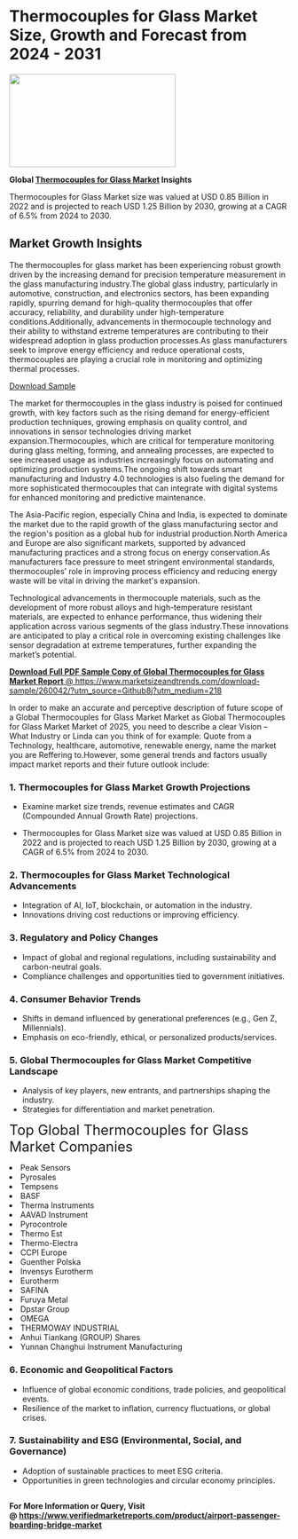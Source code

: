 <H1>Thermocouples for Glass Market Size, Growth and Forecast from 2024 - 2031</H1><img class="aligncenter size-medium wp-image-584254" src="https://thirdeyenews.in/wp-content/uploads/2024/09/Global-Market-Research-300x168.jpeg" alt="" width="300" height="168" /><p><strong>Global&nbsp;<a href="https://www.marketsizeandtrends.com/download-sample/260042/?utm_source=Github8j?utm_medium=218">Thermocouples for Glass Market</a> Insights</strong></p><p>Thermocouples for Glass Market size was valued at USD 0.85 Billion in 2022 and is projected to reach USD 1.25 Billion by 2030, growing at a CAGR of 6.5% from 2024 to 2030.</p><p><h2>Market Growth Insights</h2> <p>The thermocouples for glass market has been experiencing robust growth driven by the increasing demand for precision temperature measurement in the glass manufacturing industry.The global glass industry, particularly in automotive, construction, and electronics sectors, has been expanding rapidly, spurring demand for high-quality thermocouples that offer accuracy, reliability, and durability under high-temperature conditions.Additionally, advancements in thermocouple technology and their ability to withstand extreme temperatures are contributing to their widespread adoption in glass production processes.As glass manufacturers seek to improve energy efficiency and reduce operational costs, thermocouples are playing a crucial role in monitoring and optimizing thermal processes.</p> <p><a href="#">Download Sample</a></p> <p>The market for thermocouples in the glass industry is poised for continued growth, with key factors such as the rising demand for energy-efficient production techniques, growing emphasis on quality control, and innovations in sensor technologies driving market expansion.Thermocouples, which are critical for temperature monitoring during glass melting, forming, and annealing processes, are expected to see increased usage as industries increasingly focus on automating and optimizing production systems.The ongoing shift towards smart manufacturing and Industry 4.0 technologies is also fueling the demand for more sophisticated thermocouples that can integrate with digital systems for enhanced monitoring and predictive maintenance.</p> <p>The Asia-Pacific region, especially China and India, is expected to dominate the market due to the rapid growth of the glass manufacturing sector and the region's position as a global hub for industrial production.North America and Europe are also significant markets, supported by advanced manufacturing practices and a strong focus on energy conservation.As manufacturers face pressure to meet stringent environmental standards, thermocouples’ role in improving process efficiency and reducing energy waste will be vital in driving the market's expansion.</p> <p>Technological advancements in thermocouple materials, such as the development of more robust alloys and high-temperature resistant materials, are expected to enhance performance, thus widening their application across various segments of the glass industry.These innovations are anticipated to play a critical role in overcoming existing challenges like sensor degradation at extreme temperatures, further expanding the market’s potential.</p> <p><a href="#"></p><p><span class=""><strong>Download Full PDF Sample Copy of Global Thermocouples for Glass Market Report</strong> @ <a href="https://www.marketsizeandtrends.com/download-sample/260042/?utm_source=Github8j?utm_medium=218" target="_blank">https://www.marketsizeandtrends.com/download-sample/260042/?utm_source=Github8j?utm_medium=218</a></span></p><p>In order to make an accurate and perceptive description of future scope of a Global&nbsp;Thermocouples for Glass Market Market as Global&nbsp;Thermocouples for Glass Market Market of 2025, you need to describe a clear Vision &ndash; What Industry or Linda can you think of for example: Quote from a Technology, healthcare, automotive, renewable energy, name the market you are Reffering to.However, some general trends and factors usually impact market reports and their future outlook include:</p><h3>1.&nbsp;<strong>Thermocouples for Glass Market Growth Projections</strong></h3><ul><li>Examine market size trends, revenue estimates and CAGR (Compounded Annual Growth Rate) projections.</li><li><p>Thermocouples for Glass Market size was valued at USD 0.85 Billion in 2022 and is projected to reach USD 1.25 Billion by 2030, growing at a CAGR of 6.5% from 2024 to 2030.</p></li></ul><h3>2.&nbsp;<strong>Thermocouples for Glass Market Technological Advancements</strong></h3><ul><li>Integration of AI, IoT, blockchain, or automation in the industry.</li><li>Innovations driving cost reductions or improving efficiency.</li></ul><h3>3.&nbsp;<strong>Regulatory and Policy Changes</strong></h3><ul><li>Impact of global and regional regulations, including sustainability and carbon-neutral goals.</li><li>Compliance challenges and opportunities tied to government initiatives.</li></ul><h3>4.&nbsp;<strong>Consumer Behavior Trends</strong></h3><ul><li>Shifts in demand influenced by generational preferences (e.g., Gen Z, Millennials).</li><li>Emphasis on eco-friendly, ethical, or personalized products/services.</li></ul><h3>5.&nbsp;<strong>Global Thermocouples for Glass Market Competitive Landscape</strong></h3><ul><li>Analysis of key players, new entrants, and partnerships shaping the industry.</li><li>Strategies for differentiation and market penetration.</li></ul><p data-pm-slice="1 1 []"><span style="color: inherit; font-family: inherit; font-size: 25px;">Top Global Thermocouples for Glass Market Companies</span></p><div class="" data-test-id=""><p><li>Peak Sensors</li><li> Pyrosales</li><li> Tempsens</li><li> BASF</li><li> Therma Instruments</li><li> AAVAD Instrument</li><li> Pyrocontrole</li><li> Thermo Est</li><li> Thermo-Electra</li><li> CCPI Europe</li><li> Guenther Polska</li><li> Invensys Eurotherm</li><li> Eurotherm</li><li> SAFINA</li><li> Furuya Metal</li><li> Dpstar Group</li><li> OMEGA</li><li> THERMOWAY INDUSTRIAL</li><li> Anhui Tiankang (GROUP) Shares</li><li> Yunnan Changhui Instrument Manufacturing</li></p></div><h3>6.&nbsp;<strong>Economic and Geopolitical Factors</strong></h3><ul><li>Influence of global economic conditions, trade policies, and geopolitical events.</li><li>Resilience of the market to inflation, currency fluctuations, or global crises.</li></ul><h3>7.&nbsp;<strong>Sustainability and ESG (Environmental, Social, and Governance)</strong></h3><ul><li>Adoption of sustainable practices to meet ESG criteria.</li><li>Opportunities in green technologies and circular economy principles.</li></ul><h2><strong style="font-size: 14px;">For More Information or Query, Visit @&nbsp;</strong><a style="background-color: #ffffff; font-size: 14px;" href="https://www.marketsizeandtrends.com/report/thermocouples-for-glass-market/" target="_blank">https://www.verifiedmarketreports.com/product/airport-passenger-boarding-bridge-market</a></h2>